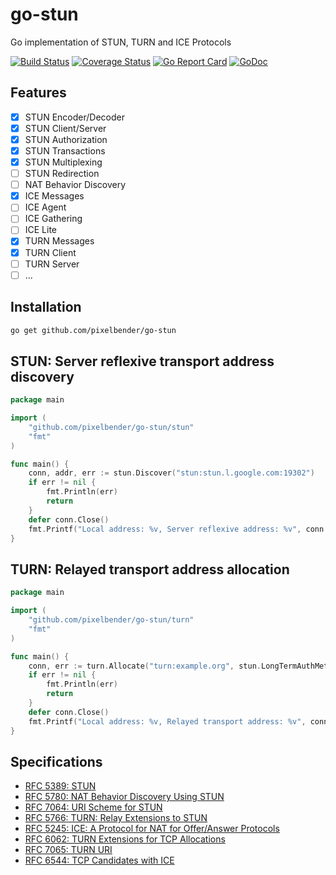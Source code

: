# go-stun

Go implementation of STUN, TURN and ICE Protocols

[![Build Status](https://travis-ci.org/pixelbender/go-stun.svg)](https://travis-ci.org/pixelbender/go-stun)
[![Coverage Status](https://coveralls.io/repos/github/pixelbender/go-stun/badge.svg?branch=master)](https://coveralls.io/github/pixelbender/go-stun?branch=master)
[![Go Report Card](https://goreportcard.com/badge/github.com/pixelbender/go-stun)](https://goreportcard.com/report/github.com/pixelbender/go-stun)
[![GoDoc](https://godoc.org/github.com/pixelbender/go-stun?status.svg)](https://godoc.org/github.com/pixelbender/go-stun)

## Features

- [x] STUN Encoder/Decoder
- [x] STUN Client/Server
- [x] STUN Authorization
- [x] STUN Transactions
- [x] STUN Multiplexing
- [ ] STUN Redirection
- [ ] NAT Behavior Discovery
- [x] ICE Messages
- [ ] ICE Agent
- [ ] ICE Gathering
- [ ] ICE Lite
- [x] TURN Messages
- [x] TURN Client
- [ ] TURN Server
- [ ] ...

## Installation

```sh
go get github.com/pixelbender/go-stun
```

## STUN: Server reflexive transport address discovery

```go
package main

import (
	"github.com/pixelbender/go-stun/stun"
	"fmt"
)

func main() {
    conn, addr, err := stun.Discover("stun:stun.l.google.com:19302")
	if err != nil {
    	fmt.Println(err)
    	return
    }
    defer conn.Close()
	fmt.Printf("Local address: %v, Server reflexive address: %v", conn.LocalAddr(), addr)
}
```

## TURN: Relayed transport address allocation

```go
package main

import (
	"github.com/pixelbender/go-stun/turn"
	"fmt"
)

func main() {
	conn, err := turn.Allocate("turn:example.org", stun.LongTermAuthMethod("username", "password"))
	if err != nil {
		fmt.Println(err)
		return
	}
	defer conn.Close()
	fmt.Printf("Local address: %v, Relayed transport address: %v", conn.LocalAddr(), conn.RelayedAddr())
}
```

## Specifications

- [RFC 5389: STUN](https://tools.ietf.org/html/rfc5389)
- [RFC 5780: NAT Behavior Discovery Using STUN](https://tools.ietf.org/html/rfc5780)
- [RFC 7064: URI Scheme for STUN](https://tools.ietf.org/html/rfc7064)
- [RFC 5766: TURN: Relay Extensions to STUN](https://tools.ietf.org/html/rfc5766)
- [RFC 5245: ICE: A Protocol for NAT for Offer/Answer Protocols](https://tools.ietf.org/html/rfc5245)
- [RFC 6062: TURN Extensions for TCP Allocations](https://tools.ietf.org/html/rfc6062)
- [RFC 7065: TURN URI](https://tools.ietf.org/html/rfc7065)
- [RFC 6544: TCP Candidates with ICE](https://tools.ietf.org/html/rfc6544)
